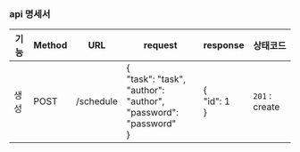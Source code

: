 ### api 명세서
| 기능 | Method | URL       | request                                                                             | response            | 상태코드           |
|----|--------|-----------|-------------------------------------------------------------------------------------|---------------------|----------------|
| 생성 | POST   | /schedule | {<br> "task": "task",<br>  "author": "author",<br>  "password": "password"<br>} | {<br>  "id": 1<br>} | `201` : create |